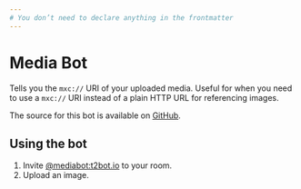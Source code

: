 ```yaml
---
# You don’t need to declare anything in the frontmatter
---
```


# Media Bot

Tells you the `mxc://` URI of your uploaded media. Useful for when you need to use a `mxc://` URI instead of a
plain HTTP URL for referencing images.

The source for this bot is available on [GitHub](https://github.com/turt2live/matrix-media-bot).


## Using the bot

1. Invite [@mediabot:t2bot.io](https://matrix.to/#/@mediabot:t2bot.io) to your room.
2. Upload an image.
